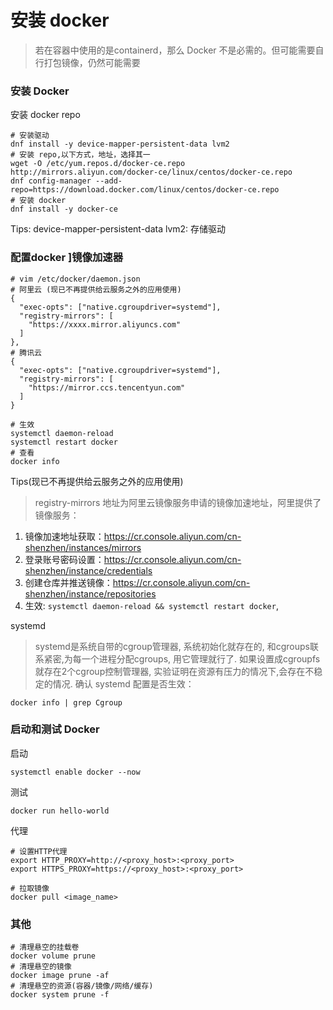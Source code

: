 # 安装 docker

> 若在容器中使用的是containerd，那么 Docker 不是必需的。但可能需要自行打包镜像，仍然可能需要

### 安装  Docker
安装 docker repo
```shell
# 安装驱动
dnf install -y device-mapper-persistent-data lvm2
# 安装 repo,以下方式，地址，选择其一
wget -O /etc/yum.repos.d/docker-ce.repo http://mirrors.aliyun.com/docker-ce/linux/centos/docker-ce.repo
dnf config-manager --add-repo=https://download.docker.com/linux/centos/docker-ce.repo
# 安装 docker
dnf install -y docker-ce
```
Tips: device-mapper-persistent-data lvm2: 存储驱动


### 配置docker ]镜像加速器

```shell
# vim /etc/docker/daemon.json
# 阿里云 (现已不再提供给云服务之外的应用使用)
{
  "exec-opts": ["native.cgroupdriver=systemd"],
  "registry-mirrors": [
    "https://xxxx.mirror.aliyuncs.com"
  ]
},
# 腾讯云
{
  "exec-opts": ["native.cgroupdriver=systemd"],
  "registry-mirrors": [
    "https://mirror.ccs.tencentyun.com"
  ]
}

# 生效
systemctl daemon-reload
systemctl restart docker
# 查看
docker info
```

Tips(现已不再提供给云服务之外的应用使用)
> registry-mirrors 地址为阿里云镜像服务申请的镜像加速地址，阿里提供了镜像服务：
1. 镜像加速地址获取：https://cr.console.aliyun.com/cn-shenzhen/instances/mirrors
2. 登录账号密码设置：https://cr.console.aliyun.com/cn-shenzhen/instance/credentials
3. 创建仓库并推送镜像：https://cr.console.aliyun.com/cn-shenzhen/instance/repositories
4. 生效: `systemctl daemon-reload && systemctl restart docker`,


systemd
> systemd是系统自带的cgroup管理器, 系统初始化就存在的, 和cgroups联系紧密,为每一个进程分配cgroups, 用它管理就行了. 如果设置成cgroupfs就存在2个cgroup控制管理器, 实验证明在资源有压力的情况下,会存在不稳定的情况.
确认 systemd 配置是否生效：
```shell
docker info | grep Cgroup
```

### 启动和测试 Docker
启动
```shell
systemctl enable docker --now
```

测试
```shell
docker run hello-world
```

代理
```shell
# 设置HTTP代理
export HTTP_PROXY=http://<proxy_host>:<proxy_port>
export HTTPS_PROXY=https://<proxy_host>:<proxy_port>

# 拉取镜像
docker pull <image_name>
```

### 其他

```shell
# 清理悬空的挂载卷
docker volume prune
# 清理悬空的镜像
docker image prune -af
# 清理悬空的资源(容器/镜像/网络/缓存)
docker system prune -f
```

